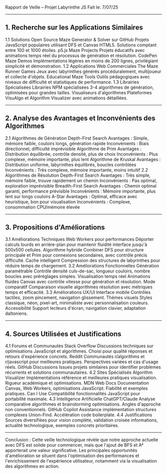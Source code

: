 Rapport de Veille – Projet Labyrinthe JS
Fait le: 7/07/25

___________________________________________________________________________

## 1. Recherche sur les Applications Similaires
1.1 Solutions Open Source
Maze Generator & Solver sur GitHub Projets JavaScript populaires utilisant DFS et Canvas HTML5. Solutions comptant entre 100 et 1000 étoiles.
p5.js Maze Projects Projets éducatifs avec animations temps réel du processus de génération et résolution.
CodePen Maze Demos Implémentations légères en moins de 200 lignes, privilégiant simplicité et démonstration.
1.2 Applications Web Commerciales
The Maze Runner Games Jeux avec labyrinthes générés procéduralement, multijoueur et collecte d'objets.
Educational Maze Tools Outils pédagogiques avec niveaux de difficulté et statistiques de performance.
1.3 Librairies Spécialisées
Librairies NPM spécialisées 3-4 algorithmes de génération, optimisées pour grandes tailles.
Visualiseurs d'algorithmes Plateformes VisuAlgo et Algorithm Visualizer avec animations détaillées.
___________________________________________________________________________
## 2. Analyse des Avantages et Inconvénients des Algorithmes
2.1 Algorithmes de Génération
Depth-First Search Avantages : Simple, mémoire faible, couloirs longs, génération rapide Inconvénients : Biais directionnel, difficulté imprévisible
Algorithme de Prim Avantages : Distribution équilibrée, contrôle densité, plus de choix Inconvénients : Plus complexe, mémoire importante, plus lent
Algorithme de Kruskal Avantages : Distribution uniforme, labyrinthes équilibrés, boucles contrôlées Inconvénients : Très complexe, mémoire importante, moins intuitif
2.2 Algorithmes de Résolution
Depth-First Search Avantages : Très simple, mémoire faible, trouve rapidement un chemin Inconvénients : Pas optimal, exploration imprévisible
Breadth-First Search Avantages : Chemin optimal garanti, performance prévisible Inconvénients : Mémoire importante, plus lent sur longs couloirs
A-Star Avantages : Optimal, efficace avec heuristique, bon pour visualisation Inconvénients : Complexe, consommation CPU/mémoire élevée
___________________________________________________________________________
## 3. Propositions d'Améliorations
3.1 Améliorations Techniques
Web Workers pour performances Déporter calculs lourds en arrière-plan pour maintenir fluidité interface jusqu'à 500x500 cellules.
Algorithme hybride Combiner DFS pour structure principale et Prim pour connexions secondaires, avec contrôle précis difficulté.
Cache intelligent Compression des structures de labyrinthes pour réduire temps de chargement.
3.2 Améliorations Fonctionnelles
Génération paramétrable Contrôle densité culs-de-sac, longueur couloirs, nombre boucles avec préréglages simples.
Visualisation temps réel Animations fluides Canvas avec contrôle vitesse pour génération et résolution.
Mode comparatif Comparaison visuelle algorithmes résolution avec métriques temps et efficacité.
3.3 Améliorations UX/UI
Interface mobile Contrôles tactiles, zoom pincement, navigation glissement.
Thèmes visuels Styles classique, néon, pixel-art, minimaliste avec personnalisation couleurs.
Accessibilité Support lecteurs d'écran, navigation clavier, adaptation daltoniens.
___________________________________________________________________________
## 4. Sources Utilisées et Justifications
4.1 Forums et Communautés
Stack Overflow Discussions techniques sur optimisations JavaScript et algorithmes. Choisi pour qualité réponses et retours d'expérience concrets.
Reddit Communautés r/algorithms et r/javascript pour meilleures pratiques. Perspectives variées et cas d'usage réels.
GitHub Discussions Issues projets similaires pour identifier problèmes récurrents et solutions communautaires.
4.2 Sites Spécialisés
Algorithm Visualizer Implémentations référence et meilleures pratiques visualisation. Rigueur académique et optimisations.
MDN Web Docs Documentation Canvas, Web Workers, optimisations JavaScript. Fiabilité et exemples pratiques.
Can I Use Compatibilité fonctionnalités JavaScript pour portabilité maximale.
4.3 Intelligence Artificielle
ChatGPT/Claude Analyse comparative algorithmes et brainstorming optimisations. Angles d'approche non conventionnels.
GitHub Copilot Assistance implémentation structures complexes Union-Find. Accélération code boilerplate.
4.4 Justifications
Sources diversifiées pour vision complète, validation croisée informations, actualité technologique, exemples concrets prioritaires.
___________________________________________________________________________
Conclusion : Cette veille technologique révèle que notre approche actuelle avec DFS est solide pour commencer, mais que l'ajout de BFS et A* apporterait une valeur significative. Les principales opportunités d'amélioration se situent dans l'optimisation des performances et l'enrichissement de l'expérience utilisateur, notamment via la visualisation des algorithmes en action.
